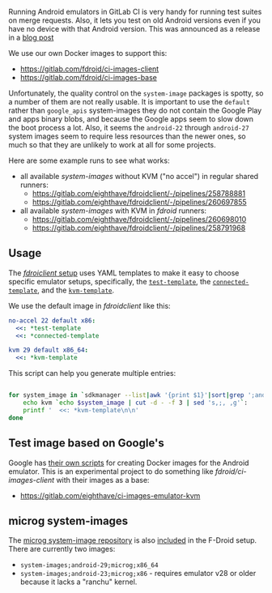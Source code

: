 
Running Android emulators in GitLab CI is very handy for running test suites on merge requests.  Also, it lets you test on old Android versions even if you have no device with that Android version.  This was announced as a release in a [blog post](https://f-droid.org/2021/02/24/running-emulator-tests-on-gitlab-ci.html)

We use our own Docker images to support this:
* https://gitlab.com/fdroid/ci-images-client
* https://gitlab.com/fdroid/ci-images-base

Unfortunately, the quality control on the `system-image` packages is spotty, so a number of them are not really usable. It is important to use the `default` rather than `google_apis` system-images they do not contain the Google Play and apps binary blobs, and because the Google apps seem to slow down the boot process a lot.  Also, it seems the `android-22` through `android-27` system images seem to require less resources than the newer ones, so much so that they are unlikely to work at all for some projects.

Here are some example runs to see what works:

* all available _system-images_ without KVM ("no accel") in regular shared runners:
  * https://gitlab.com/eighthave/fdroidclient/-/pipelines/258788881
  * https://gitlab.com/eighthave/fdroidclient/-/pipelines/260697855
* all available _system-images_ with KVM in _fdroid_ runners:
  * https://gitlab.com/eighthave/fdroidclient/-/pipelines/260698010
  * https://gitlab.com/eighthave/fdroidclient/-/pipelines/258791968


## Usage

The [_fdroiclient_ setup](https://gitlab.com/fdroid/fdroidclient/-/blob/8c2fa955/.gitlab-ci.yml) uses YAML templates to make it easy to choose specific emulator setups, specifically, the [`test-template`](https://gitlab.com/fdroid/fdroidclient/-/blob/8c2fa955/.gitlab-ci.yml#L24), the [`connected-template`](https://gitlab.com/fdroid/fdroidclient/-/blob/8c2fa955/.gitlab-ci.yml#L80), and the [`kvm-template`](https://gitlab.com/fdroid/fdroidclient/-/blob/8c2fa955/.gitlab-ci.yml#L109).

We use the default image in _fdroidclient_ like this:

```yaml
no-accel 22 default x86:
  <<: *test-template
  <<: *connected-template

kvm 29 default x86_64:
  <<: *kvm-template
```

This script can help you generate multiple entries:

```bash

for system_image in `sdkmanager --list|awk '{print $1}'|sort|grep ';android-[23][02-9]'|grep -F ';x86'|grep -E ';(default|google|microg)'|sort -u`; do
    echo kvm `echo $system_image | cut -d - -f 3 | sed 's,;, ,g'`:
    printf '  <<: *kvm-template\n\n'
done
```

## Test image based on Google's

Google has [their own scripts](https://github.com/google/android-emulator-container-scripts) for creating Docker images for the Android emulator.  This is an experimental project to do something like _fdroid/ci-images-client_ with their images as a base:

* <https://gitlab.com/eighthave/ci-images-emulator-kvm>


## microg system-images

The [microg system-image repository](https://github.com/microg/GmsCore/wiki/Development-Tools) is also [included](https://gitlab.com/fdroid/ci-images-client/-/commit/85ed9490) in the F-Droid setup.  There are currently two images:

* `system-images;android-29;microg;x86_64`
* `system-images;android-23;microg;x86` - requires emulator v28 or older because it lacks a "ranchu" kernel.

